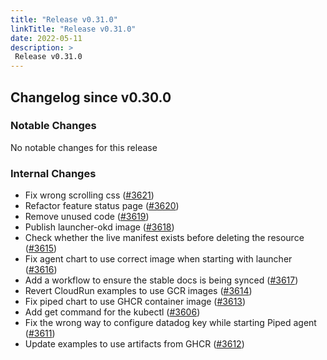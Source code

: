 ```yaml
---
title: "Release v0.31.0"
linkTitle: "Release v0.31.0"
date: 2022-05-11
description: >
 Release v0.31.0
---
```


## Changelog since v0.30.0

### Notable Changes

No notable changes for this release

### Internal Changes
* Fix wrong scrolling css ([#3621](https://github.com/pipe-cd/pipecd/pull/3621))
* Refactor feature status page ([#3620](https://github.com/pipe-cd/pipecd/pull/3620))
* Remove unused code ([#3619](https://github.com/pipe-cd/pipecd/pull/3619))
* Publish launcher-okd image ([#3618](https://github.com/pipe-cd/pipecd/pull/3618))
* Check whether the live manifest exists before deleting the resource ([#3615](https://github.com/pipe-cd/pipecd/pull/3615))
* Fix agent chart to use correct image when starting with launcher ([#3616](https://github.com/pipe-cd/pipecd/pull/3616))
* Add a workflow to ensure the stable docs is being synced ([#3617](https://github.com/pipe-cd/pipecd/pull/3617))
* Revert CloudRun examples to use GCR images ([#3614](https://github.com/pipe-cd/pipecd/pull/3614))
* Fix piped chart to use GHCR container image ([#3613](https://github.com/pipe-cd/pipecd/pull/3613))
* Add get command for the kubectl ([#3606](https://github.com/pipe-cd/pipecd/pull/3606))
* Fix the wrong way to configure datadog key while starting Piped agent ([#3611](https://github.com/pipe-cd/pipecd/pull/3611))
* Update examples to use artifacts from GHCR ([#3612](https://github.com/pipe-cd/pipecd/pull/3612))
